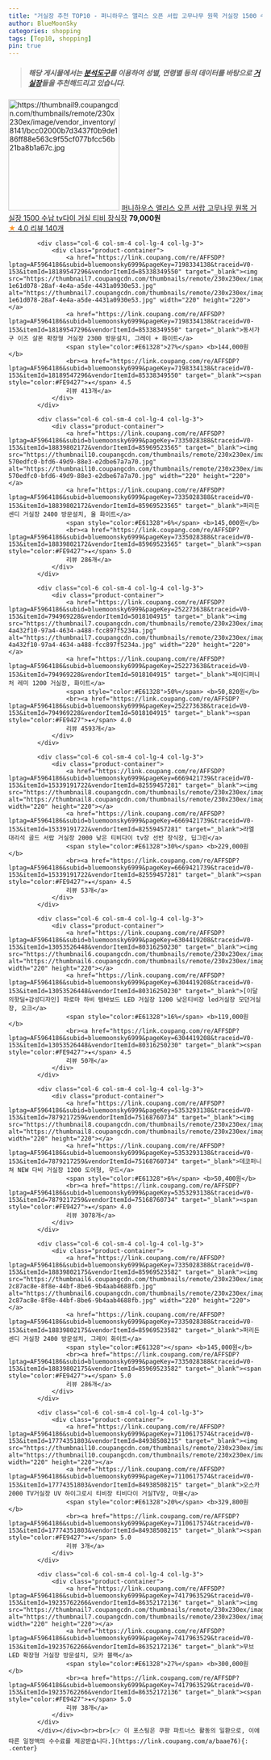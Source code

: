 ```yaml
---
title: "거실장 추천 TOP10 - 퍼니하우스 앨리스 오픈 서랍 고무나무 원목 거실장 1500 수납 tv다이 거실 티비 장식장"
author: BlueMoonSky
categories: shopping
tags: [Top10, shopping]
pin: true
---
```


> ##### 해당 게시물에서는 [**분석도구**](https://itemscout.io/)를 이용하여 **성별**, **연령별** 등의 데이터를 바탕으로 [**거실장**](https://link.coupang.com/a/baae76)들을 추천해드리고 있습니다.
<div class="container"><div class="row">
            <div class="col-6 col-sm-4 col-lg-4 col-lg-3">
                <div class="product-container">
                    <a href="https://link.coupang.com/re/AFFSDP?lptag=AF5964186&subid=bluemoonsky6999&pageKey=312830074&traceid=V0-153&itemId=17611325128&vendorItemId=84777396107" target="_blank"><img src="https://thumbnail9.coupangcdn.com/thumbnails/remote/230x230ex/image/vendor_inventory/8141/bcc02000b7d3437f0b9de186ff88e563c9f55cf077bfcc56b21ba8b1a67c.jpg" alt="https://thumbnail9.coupangcdn.com/thumbnails/remote/230x230ex/image/vendor_inventory/8141/bcc02000b7d3437f0b9de186ff88e563c9f55cf077bfcc56b21ba8b1a67c.jpg" width="220" height="220"></a>
                    <a href="https://link.coupang.com/re/AFFSDP?lptag=AF5964186&subid=bluemoonsky6999&pageKey=312830074&traceid=V0-153&itemId=17611325128&vendorItemId=84777396107" target="_blank">퍼니하우스 앨리스 오픈 서랍 고무나무 원목 거실장 1500 수납 tv다이 거실 티비 장식장</a>
                    <span style="color:#E61328"></span> <b>79,000원</b>
                    <br><a href="https://link.coupang.com/re/AFFSDP?lptag=AF5964186&subid=bluemoonsky6999&pageKey=312830074&traceid=V0-153&itemId=17611325128&vendorItemId=84777396107" target="_blank"><span style="color:#FE9427">★</span> 4.0
                    리뷰 140개</a>
                </div>
            </div>
            
            <div class="col-6 col-sm-4 col-lg-4 col-lg-3">
                <div class="product-container">
                    <a href="https://link.coupang.com/re/AFFSDP?lptag=AF5964186&subid=bluemoonsky6999&pageKey=7198334138&traceid=V0-153&itemId=18189547296&vendorItemId=85338349550" target="_blank"><img src="https://thumbnail7.coupangcdn.com/thumbnails/remote/230x230ex/image/retail/images/3378103258109002-1e61d078-28af-4e4a-a5de-4431a0930e53.jpg" alt="https://thumbnail7.coupangcdn.com/thumbnails/remote/230x230ex/image/retail/images/3378103258109002-1e61d078-28af-4e4a-a5de-4431a0930e53.jpg" width="220" height="220"></a>
                    <a href="https://link.coupang.com/re/AFFSDP?lptag=AF5964186&subid=bluemoonsky6999&pageKey=7198334138&traceid=V0-153&itemId=18189547296&vendorItemId=85338349550" target="_blank">동서가구 이즈 살몬 확장형 거실장 2300 방문설치, 그레이 + 화이트</a>
                    <span style="color:#E61328">27%</span> <b>144,000원</b>
                    <br><a href="https://link.coupang.com/re/AFFSDP?lptag=AF5964186&subid=bluemoonsky6999&pageKey=7198334138&traceid=V0-153&itemId=18189547296&vendorItemId=85338349550" target="_blank"><span style="color:#FE9427">★</span> 4.5
                    리뷰 413개</a>
                </div>
            </div>
            
            <div class="col-6 col-sm-4 col-lg-4 col-lg-3">
                <div class="product-container">
                    <a href="https://link.coupang.com/re/AFFSDP?lptag=AF5964186&subid=bluemoonsky6999&pageKey=7335028388&traceid=V0-153&itemId=18839802172&vendorItemId=85969523565" target="_blank"><img src="https://thumbnail10.coupangcdn.com/thumbnails/remote/230x230ex/image/retail/images/8157411209910385-570edfc0-bfd6-49d9-88e3-e2dbe67a7a70.jpg" alt="https://thumbnail10.coupangcdn.com/thumbnails/remote/230x230ex/image/retail/images/8157411209910385-570edfc0-bfd6-49d9-88e3-e2dbe67a7a70.jpg" width="220" height="220"></a>
                    <a href="https://link.coupang.com/re/AFFSDP?lptag=AF5964186&subid=bluemoonsky6999&pageKey=7335028388&traceid=V0-153&itemId=18839802172&vendorItemId=85969523565" target="_blank">퍼리든 센디 거실장 2400 방문설치, 올 화이트</a>
                    <span style="color:#E61328">6%</span> <b>145,000원</b>
                    <br><a href="https://link.coupang.com/re/AFFSDP?lptag=AF5964186&subid=bluemoonsky6999&pageKey=7335028388&traceid=V0-153&itemId=18839802172&vendorItemId=85969523565" target="_blank"><span style="color:#FE9427">★</span> 5.0
                    리뷰 286개</a>
                </div>
            </div>
            
            <div class="col-6 col-sm-4 col-lg-4 col-lg-3">
                <div class="product-container">
                    <a href="https://link.coupang.com/re/AFFSDP?lptag=AF5964186&subid=bluemoonsky6999&pageKey=252273638&traceid=V0-153&itemId=794969228&vendorItemId=5018104915" target="_blank"><img src="https://thumbnail7.coupangcdn.com/thumbnails/remote/230x230ex/image/retail/images/276122124243117-4a432f10-97a4-4634-a488-fcc897f5234a.jpg" alt="https://thumbnail7.coupangcdn.com/thumbnails/remote/230x230ex/image/retail/images/276122124243117-4a432f10-97a4-4634-a488-fcc897f5234a.jpg" width="220" height="220"></a>
                    <a href="https://link.coupang.com/re/AFFSDP?lptag=AF5964186&subid=bluemoonsky6999&pageKey=252273638&traceid=V0-153&itemId=794969228&vendorItemId=5018104915" target="_blank">제이디퍼니처 레미 1200 거실장, 화이트</a>
                    <span style="color:#E61328">50%</span> <b>50,820원</b>
                    <br><a href="https://link.coupang.com/re/AFFSDP?lptag=AF5964186&subid=bluemoonsky6999&pageKey=252273638&traceid=V0-153&itemId=794969228&vendorItemId=5018104915" target="_blank"><span style="color:#FE9427">★</span> 4.0
                    리뷰 4593개</a>
                </div>
            </div>
            
            <div class="col-6 col-sm-4 col-lg-4 col-lg-3">
                <div class="product-container">
                    <a href="https://link.coupang.com/re/AFFSDP?lptag=AF5964186&subid=bluemoonsky6999&pageKey=6669421739&traceid=V0-153&itemId=15339191722&vendorItemId=82559457281" target="_blank"><img src="https://thumbnail8.coupangcdn.com/thumbnails/remote/230x230ex/image/vendor_inventory/9134/19cea9f12053d19dae5b56b75a4ce19874c56d646c47f3e06878c1de1522.jpg" alt="https://thumbnail8.coupangcdn.com/thumbnails/remote/230x230ex/image/vendor_inventory/9134/19cea9f12053d19dae5b56b75a4ce19874c56d646c47f3e06878c1de1522.jpg" width="220" height="220"></a>
                    <a href="https://link.coupang.com/re/AFFSDP?lptag=AF5964186&subid=bluemoonsky6999&pageKey=6669421739&traceid=V0-153&itemId=15339191722&vendorItemId=82559457281" target="_blank">라엘 대리석 골드 서랍 거실장 2000 낮은 티비다이 tv장 선반 장식장, 딥그린</a>
                    <span style="color:#E61328">30%</span> <b>229,000원</b>
                    <br><a href="https://link.coupang.com/re/AFFSDP?lptag=AF5964186&subid=bluemoonsky6999&pageKey=6669421739&traceid=V0-153&itemId=15339191722&vendorItemId=82559457281" target="_blank"><span style="color:#FE9427">★</span> 4.5
                    리뷰 53개</a>
                </div>
            </div>
            
            <div class="col-6 col-sm-4 col-lg-4 col-lg-3">
                <div class="product-container">
                    <a href="https://link.coupang.com/re/AFFSDP?lptag=AF5964186&subid=bluemoonsky6999&pageKey=6304419208&traceid=V0-153&itemId=13053526448&vendorItemId=80316250230" target="_blank"><img src="https://thumbnail6.coupangcdn.com/thumbnails/remote/230x230ex/image/vendor_inventory/ee36/3241ab92cc01714b9a7db11125f8d78b4b941ca2ee2318e74767b23c73cf.jpg" alt="https://thumbnail6.coupangcdn.com/thumbnails/remote/230x230ex/image/vendor_inventory/ee36/3241ab92cc01714b9a7db11125f8d78b4b941ca2ee2318e74767b23c73cf.jpg" width="220" height="220"></a>
                    <a href="https://link.coupang.com/re/AFFSDP?lptag=AF5964186&subid=bluemoonsky6999&pageKey=6304419208&traceid=V0-153&itemId=13053526448&vendorItemId=80316250230" target="_blank">[이달의핫딜+감성디자인] 파로마 하비 템바보드 LED 거실장 1200 낮은티비장 led거실장 모던거실장, 오크</a>
                    <span style="color:#E61328">16%</span> <b>119,000원</b>
                    <br><a href="https://link.coupang.com/re/AFFSDP?lptag=AF5964186&subid=bluemoonsky6999&pageKey=6304419208&traceid=V0-153&itemId=13053526448&vendorItemId=80316250230" target="_blank"><span style="color:#FE9427">★</span> 4.5
                    리뷰 50개</a>
                </div>
            </div>
            
            <div class="col-6 col-sm-4 col-lg-4 col-lg-3">
                <div class="product-container">
                    <a href="https://link.coupang.com/re/AFFSDP?lptag=AF5964186&subid=bluemoonsky6999&pageKey=5353293138&traceid=V0-153&itemId=7879217259&vendorItemId=75168760734" target="_blank"><img src="https://thumbnail8.coupangcdn.com/thumbnails/remote/230x230ex/image/rs_quotation_api/uxjbxvyx/c482a71e7e934c3fbca69ad4afbfeea4.jpg" alt="https://thumbnail8.coupangcdn.com/thumbnails/remote/230x230ex/image/rs_quotation_api/uxjbxvyx/c482a71e7e934c3fbca69ad4afbfeea4.jpg" width="220" height="220"></a>
                    <a href="https://link.coupang.com/re/AFFSDP?lptag=AF5964186&subid=bluemoonsky6999&pageKey=5353293138&traceid=V0-153&itemId=7879217259&vendorItemId=75168760734" target="_blank">데코퍼니쳐 NEW 다비 거실장 1200 도어형, 우드</a>
                    <span style="color:#E61328">6%</span> <b>50,400원</b>
                    <br><a href="https://link.coupang.com/re/AFFSDP?lptag=AF5964186&subid=bluemoonsky6999&pageKey=5353293138&traceid=V0-153&itemId=7879217259&vendorItemId=75168760734" target="_blank"><span style="color:#FE9427">★</span> 4.0
                    리뷰 3078개</a>
                </div>
            </div>
            
            <div class="col-6 col-sm-4 col-lg-4 col-lg-3">
                <div class="product-container">
                    <a href="https://link.coupang.com/re/AFFSDP?lptag=AF5964186&subid=bluemoonsky6999&pageKey=7335028388&traceid=V0-153&itemId=18839802175&vendorItemId=85969523582" target="_blank"><img src="https://thumbnail6.coupangcdn.com/thumbnails/remote/230x230ex/image/retail/images/2093375448771480-2c87ac8e-8f8e-44bf-8be6-9b4aab4688fb.jpg" alt="https://thumbnail6.coupangcdn.com/thumbnails/remote/230x230ex/image/retail/images/2093375448771480-2c87ac8e-8f8e-44bf-8be6-9b4aab4688fb.jpg" width="220" height="220"></a>
                    <a href="https://link.coupang.com/re/AFFSDP?lptag=AF5964186&subid=bluemoonsky6999&pageKey=7335028388&traceid=V0-153&itemId=18839802175&vendorItemId=85969523582" target="_blank">퍼리든 센디 거실장 2400 방문설치, 그레이 화이트</a>
                    <span style="color:#E61328"></span> <b>145,000원</b>
                    <br><a href="https://link.coupang.com/re/AFFSDP?lptag=AF5964186&subid=bluemoonsky6999&pageKey=7335028388&traceid=V0-153&itemId=18839802175&vendorItemId=85969523582" target="_blank"><span style="color:#FE9427">★</span> 5.0
                    리뷰 286개</a>
                </div>
            </div>
            
            <div class="col-6 col-sm-4 col-lg-4 col-lg-3">
                <div class="product-container">
                    <a href="https://link.coupang.com/re/AFFSDP?lptag=AF5964186&subid=bluemoonsky6999&pageKey=7110617574&traceid=V0-153&itemId=17774351803&vendorItemId=84938508215" target="_blank"><img src="https://thumbnail10.coupangcdn.com/thumbnails/remote/230x230ex/image/vendor_inventory/6915/a663265cb7bc88dd24e4243142d931187f310ed76bb7ad5d0b73351d0d32.jpg" alt="https://thumbnail10.coupangcdn.com/thumbnails/remote/230x230ex/image/vendor_inventory/6915/a663265cb7bc88dd24e4243142d931187f310ed76bb7ad5d0b73351d0d32.jpg" width="220" height="220"></a>
                    <a href="https://link.coupang.com/re/AFFSDP?lptag=AF5964186&subid=bluemoonsky6999&pageKey=7110617574&traceid=V0-153&itemId=17774351803&vendorItemId=84938508215" target="_blank">오스카 2000 TV거실장 UV 하이그로시 티비장 티비다이 거실TV장, 마블</a>
                    <span style="color:#E61328">20%</span> <b>329,800원</b>
                    <br><a href="https://link.coupang.com/re/AFFSDP?lptag=AF5964186&subid=bluemoonsky6999&pageKey=7110617574&traceid=V0-153&itemId=17774351803&vendorItemId=84938508215" target="_blank"><span style="color:#FE9427">★</span> 5.0
                    리뷰 3개</a>
                </div>
            </div>
            
            <div class="col-6 col-sm-4 col-lg-4 col-lg-3">
                <div class="product-container">
                    <a href="https://link.coupang.com/re/AFFSDP?lptag=AF5964186&subid=bluemoonsky6999&pageKey=7417963529&traceid=V0-153&itemId=19235762266&vendorItemId=86352172136" target="_blank"><img src="https://thumbnail7.coupangcdn.com/thumbnails/remote/230x230ex/image/rs_quotation_api/xdcve7yq/76eacb3fb0094821b2d332d8cdc958b1.jpg" alt="https://thumbnail7.coupangcdn.com/thumbnails/remote/230x230ex/image/rs_quotation_api/xdcve7yq/76eacb3fb0094821b2d332d8cdc958b1.jpg" width="220" height="220"></a>
                    <a href="https://link.coupang.com/re/AFFSDP?lptag=AF5964186&subid=bluemoonsky6999&pageKey=7417963529&traceid=V0-153&itemId=19235762266&vendorItemId=86352172136" target="_blank">무브 LED 확장형 거실장 방문설치, 모카 블랙</a>
                    <span style="color:#E61328">27%</span> <b>300,000원</b>
                    <br><a href="https://link.coupang.com/re/AFFSDP?lptag=AF5964186&subid=bluemoonsky6999&pageKey=7417963529&traceid=V0-153&itemId=19235762266&vendorItemId=86352172136" target="_blank"><span style="color:#FE9427">★</span> 5.0
                    리뷰 38개</a>
                </div>
            </div>
            </div></div><br><br>[👉 이 포스팅은 쿠팡 파트너스 활동의 일환으로, 이에 따른 일정액의 수수료를 제공받습니다.](https://link.coupang.com/a/baae76){: .center}